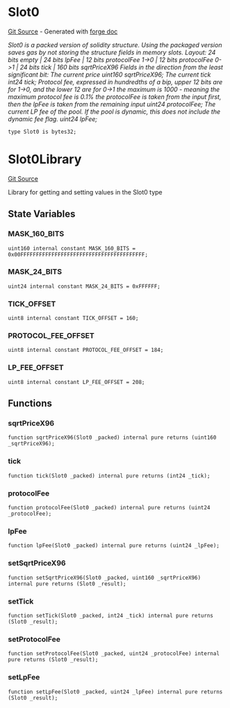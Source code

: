 # Slot0
[Git Source](https://github.com/uniswap/v4-core/blob/80311e34080fee64b6fc6c916e9a51a437d0e482/src/types/Slot0.sol) - Generated with [forge doc](https://book.getfoundry.sh/reference/forge/forge-doc)

*Slot0 is a packed version of solidity structure.
Using the packaged version saves gas by not storing the structure fields in memory slots.
Layout:
24 bits empty | 24 bits lpFee | 12 bits protocolFee 1->0 | 12 bits protocolFee 0->1 | 24 bits tick | 160 bits sqrtPriceX96
Fields in the direction from the least significant bit:
The current price
uint160 sqrtPriceX96;
The current tick
int24 tick;
Protocol fee, expressed in hundredths of a bip, upper 12 bits are for 1->0, and the lower 12 are for 0->1
the maximum is 1000 - meaning the maximum protocol fee is 0.1%
the protocolFee is taken from the input first, then the lpFee is taken from the remaining input
uint24 protocolFee;
The current LP fee of the pool. If the pool is dynamic, this does not include the dynamic fee flag.
uint24 lpFee;*


```solidity
type Slot0 is bytes32;
```

# Slot0Library
[Git Source](https://github.com/uniswap/v4-core/blob/80311e34080fee64b6fc6c916e9a51a437d0e482/src/types/Slot0.sol)

Library for getting and setting values in the Slot0 type


## State Variables
### MASK_160_BITS

```solidity
uint160 internal constant MASK_160_BITS = 0x00FFFFFFFFFFFFFFFFFFFFFFFFFFFFFFFFFFFFFFFF;
```


### MASK_24_BITS

```solidity
uint24 internal constant MASK_24_BITS = 0xFFFFFF;
```


### TICK_OFFSET

```solidity
uint8 internal constant TICK_OFFSET = 160;
```


### PROTOCOL_FEE_OFFSET

```solidity
uint8 internal constant PROTOCOL_FEE_OFFSET = 184;
```


### LP_FEE_OFFSET

```solidity
uint8 internal constant LP_FEE_OFFSET = 208;
```


## Functions
### sqrtPriceX96


```solidity
function sqrtPriceX96(Slot0 _packed) internal pure returns (uint160 _sqrtPriceX96);
```

### tick


```solidity
function tick(Slot0 _packed) internal pure returns (int24 _tick);
```

### protocolFee


```solidity
function protocolFee(Slot0 _packed) internal pure returns (uint24 _protocolFee);
```

### lpFee


```solidity
function lpFee(Slot0 _packed) internal pure returns (uint24 _lpFee);
```

### setSqrtPriceX96


```solidity
function setSqrtPriceX96(Slot0 _packed, uint160 _sqrtPriceX96) internal pure returns (Slot0 _result);
```

### setTick


```solidity
function setTick(Slot0 _packed, int24 _tick) internal pure returns (Slot0 _result);
```

### setProtocolFee


```solidity
function setProtocolFee(Slot0 _packed, uint24 _protocolFee) internal pure returns (Slot0 _result);
```

### setLpFee


```solidity
function setLpFee(Slot0 _packed, uint24 _lpFee) internal pure returns (Slot0 _result);
```

